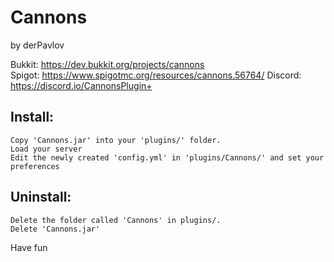 Cannons
=======

by derPavlov

Bukkit: https://dev.bukkit.org/projects/cannons  
Spigot: https://www.spigotmc.org/resources/cannons.56764/
Discord: https://discord.io/CannonsPlugin+

Install:
---------------

    Copy 'Cannons.jar' into your 'plugins/' folder.
    Load your server
    Edit the newly created 'config.yml' in 'plugins/Cannons/' and set your preferences


Uninstall:
-----------------

    Delete the folder called 'Cannons' in plugins/.
    Delete 'Cannons.jar'

Have fun

